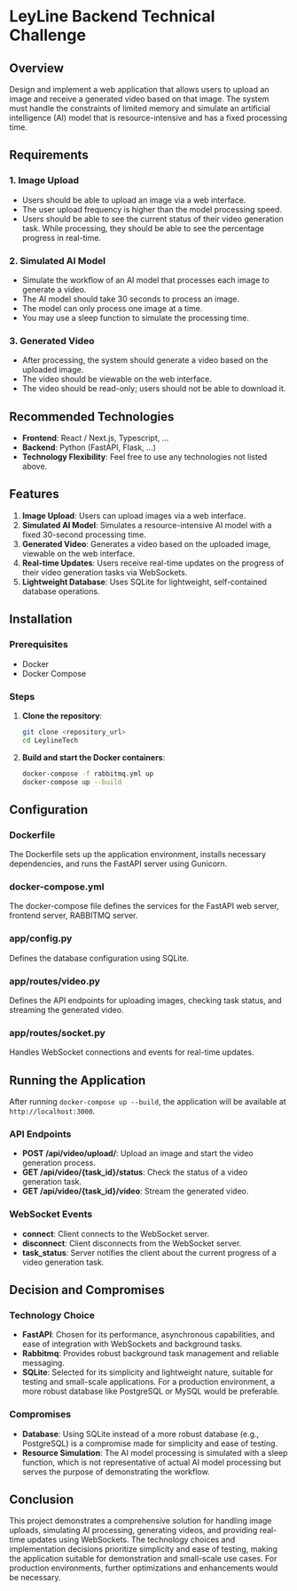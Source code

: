 # LeyLine Backend Technical Challenge

## Overview

Design and implement a web application that allows users to upload an image and receive a generated video based on that image. The system must handle the constraints of limited memory and simulate an artificial intelligence (AI) model that is resource-intensive and has a fixed processing time.

## Requirements

### 1. Image Upload
- Users should be able to upload an image via a web interface.
- The user upload frequency is higher than the model processing speed.
- Users should be able to see the current status of their video generation task. While processing, they should be able to see the percentage progress in real-time.

### 2. Simulated AI Model
- Simulate the workflow of an AI model that processes each image to generate a video.
- The AI model should take 30 seconds to process an image.
- The model can only process one image at a time.
- You may use a sleep function to simulate the processing time.

### 3. Generated Video
- After processing, the system should generate a video based on the uploaded image.
- The video should be viewable on the web interface.
- The video should be read-only; users should not be able to download it.

## Recommended Technologies
- **Frontend**: React / Next.js, Typescript, ...
- **Backend**: Python (FastAPI, Flask, ...)
- **Technology Flexibility**: Feel free to use any technologies not listed above.

## Features

1. **Image Upload**: Users can upload images via a web interface.
2. **Simulated AI Model**: Simulates a resource-intensive AI model with a fixed 30-second processing time.
3. **Generated Video**: Generates a video based on the uploaded image, viewable on the web interface.
4. **Real-time Updates**: Users receive real-time updates on the progress of their video generation tasks via WebSockets.
5. **Lightweight Database**: Uses SQLite for lightweight, self-contained database operations.

## Installation

### Prerequisites
- Docker
- Docker Compose

### Steps

1. **Clone the repository**:
    ```sh
    git clone <repository_url>
    cd LeylineTech
    ```

2. **Build and start the Docker containers**:
    ```sh
    docker-compose -f rabbitmq.yml up
    docker-compose up --build
    ```

## Configuration

### Dockerfile

The Dockerfile sets up the application environment, installs necessary dependencies, and runs the FastAPI server using Gunicorn.

### docker-compose.yml

The docker-compose file defines the services for the FastAPI web server, frontend server, RABBITMQ server.

### app/config.py

Defines the database configuration using SQLite.

### app/routes/video.py

Defines the API endpoints for uploading images, checking task status, and streaming the generated video.

### app/routes/socket.py

Handles WebSocket connections and events for real-time updates.

## Running the Application

After running `docker-compose up --build`, the application will be available at `http://localhost:3000`.

### API Endpoints
- **POST /api/video/upload/**: Upload an image and start the video generation process.
- **GET /api/video/{task_id}/status**: Check the status of a video generation task.
- **GET /api/video/{task_id}/video**: Stream the generated video.

### WebSocket Events
- **connect**: Client connects to the WebSocket server.
- **disconnect**: Client disconnects from the WebSocket server.
- **task_status**: Server notifies the client about the current progress of a video generation task.

## Decision and Compromises

### Technology Choice
- **FastAPI**: Chosen for its performance, asynchronous capabilities, and ease of integration with WebSockets and background tasks.
- **Rabbitmq**: Provides robust background task management and reliable messaging.
- **SQLite**: Selected for its simplicity and lightweight nature, suitable for testing and small-scale applications. For a production environment, a more robust database like PostgreSQL or MySQL would be preferable.

### Compromises
- **Database**: Using SQLite instead of a more robust database (e.g., PostgreSQL) is a compromise made for simplicity and ease of testing.
- **Resource Simulation**: The AI model processing is simulated with a sleep function, which is not representative of actual AI model processing but serves the purpose of demonstrating the workflow.

## Conclusion

This project demonstrates a comprehensive solution for handling image uploads, simulating AI processing, generating videos, and providing real-time updates using WebSockets. The technology choices and implementation decisions prioritize simplicity and ease of testing, making the application suitable for demonstration and small-scale use cases. For production environments, further optimizations and enhancements would be necessary.

